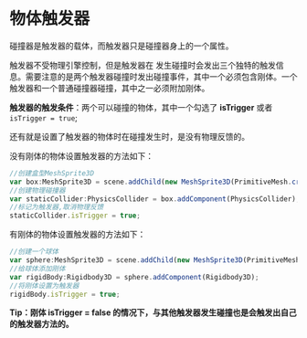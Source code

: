 # 物体触发器

碰撞器是触发器的载体，而触发器只是碰撞器身上的一个属性。

触发器不受物理引擎控制，但是触发器在 发生碰撞时会发出三个独特的触发信息。需要注意的是两个触发器碰撞时发出碰撞事件，其中一个必须包含刚体。一个触发器和一个普通碰撞器碰撞，其中之一必须附加刚体。

**触发器的触发条件**：两个可以碰撞的物体，其中一个勾选了 **isTrigger** 或者 `isTrigger = true`;

还有就是设置了触发器的物体时在碰撞发生时，是没有物理反馈的。

没有刚体的物体设置触发器的方法如下：

```typescript
//创建盒型MeshSprite3D
var box:MeshSprite3D = scene.addChild(new MeshSprite3D(PrimitiveMesh.createBox(sX, sY, sZ))) as MeshSprite3D;
//创建物理碰撞器
var staticCollider:PhysicsCollider = box.addComponent(PhysicsCollider);
//标记为触发器,取消物理反馈
staticCollider.isTrigger = true;
```

有刚体的物体设置触发器的方法如下：

```typescript
//创建一个球体
var sphere:MeshSprite3D = scene.addChild(new MeshSprite3D(PrimitiveMesh.createSphere(radius))) as MeshSprite3D;
//给球体添加刚体
var rigidBody:Rigidbody3D = sphere.addComponent(Rigidbody3D);
//将刚体设置为触发器
rigidBody.isTrigger = true;
```

**Tip：刚体 isTrigger = false 的情况下，与其他触发器发生碰撞也是会触发出自己的触发器方法的。**

